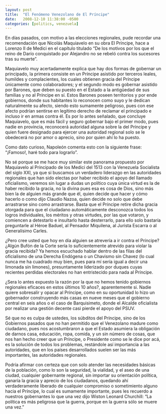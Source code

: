 ```yaml
---
layout: post
title:  "El Fenómeno Venezolano de El Príncipe"
date:   2008-12-10 11:38:00 -0500
categories: [politics, venezuela]
---
```


En días pasados, con motivo a las elecciones regionales, pude recordar una recomendación que Nicolás Maquiavelo en su obra El Príncipe, hace a Lorenzo II de Medici en el capítulo titulado “De los motivos por los que el reino de Darío conquistado por Alejandro no se rebeló contra los sucesores tras su muerte”.

Maquiavelo muy acertadamente explica que hay dos formas de gobernar un principado, la primera consiste en un Príncipe asistido por terceros leales, humildes y complacientes, los cuales obtienen gracia del Príncipe únicamente como colaboradores; y el segundo modo es gobernar asistido por Barones, que deben su puesto en el Estado a la antigüedad de sus familias y no al Príncipe en sí. Estos Barones poseen territorios y por ende gobiernos, donde sus habitantes lo reconocen como suyo y le dedican naturalmente su afecto, siendo esto sumamente peligroso, pues con ese afecto podrían sentirse en legítimo derecho de reclamar el principado e incluso ir en armas contra él. Es por lo antes señalado, que concluye Maquiavelo, que es más fácil y seguro gobernar bajo el primer modo, pues nadie en provincia, reconocerá autoridad alguna sobre la del Príncipe y quien fuere designado para ejercer una autoridad regional solo se le obedecerá no por amor o aprecio, sino por quien ahí lo ha puesto.

Como dato curioso, Napoleón comenta esto con la siguiente frase: “¡Famoso!, haré todo para lograrlo”.

No sé porque se me hace muy similar este panorama propuesto por Maquiavelo al Principado de los Medici del 1513 con la Venezuela Socialista del siglo XXI, ya que si buscamos un verdadero liderazgo en las autoridades regionales que han sido electas por haber recibido el apoyo del llamado oficialismo, veremos sin lugar a dudas un político cuya única virtud es la de haber recibido la gracia, no la divina pues esa es cosa de Dios, sino más bien la de alguien más grande que él, quien decide que hacer y cómo hacerlo o como dijo Claudio Nazoa, quien decide no solo que debe arrastrarse sino como arrastrarse. Basta que el Príncipe retire dicha gracia otorgada para que el ciudadano automáticamente desconozca todos los logros individuales, los méritos y otras virtudes, por las que votaron, y comiencen a detestarlo e insultarlo hasta desterrarlo, para ello solo bastaría preguntarle al Héroe Baduel, al Pensador Miquilena, al Jurista Escarra o al Generalísimo Carles.

¿Pero cree usted que hoy en día alguien se atrevería a ir contra el Príncipe? ¿Algún Bufón de la Corte sería lo suficientemente atrevido para violar la gracia recibida? Ya hemos escuchado hablar dentro de las filas del oficialismo de una Derecha Endógena o un Chavismo sin Chavez (lo cual nunca me ha cuadrado muy bien, pues para mí sería igual a decir una limonada sin limones), presuntamente liderizado por duques cuyas recientes perdidas electorales no han entristecido para nada al Príncipe.

¿Sera lo antes expuesto la razón por la que no hemos tenido gobiernos regionales eficaces en estos últimos 10 años?, aparentemente si. Nadie quiere sobresalir y opacar al Príncipe, como en su oportunidad lo hizo un gobernador construyendo más casas en nueve meses que el gobierno central en seis años o el caso de Barquisimeto, donde el Alcalde oficialista por realizar una gestión decente casi pierde el apoyo del PSUV.

Sé que no es culpa de ustedes, los súbditos del Príncipe, sino de los Gobiernos pasados que no han permitido que el Venezolano madure como ciudadano, pues nos acostumbraron a que el Estado asumiera la obligación de darnos casa, educación, ropa, comida, y un sin número de cosas, que nos han hecho creer que un Príncipe, o Presidente como se le dice por acá, es la solución de todos los problemas, restándole así importancia a las autoridades, que en los países desarrollados suelen ser las más importantes, las autoridades regionales.

Podría afirmar con certeza que con solo atender las necesidades básicas de la población, como lo son la seguridad, la vialidad, y el aseo de una ciudad, cualquier gobernante regional, sin importar su orientación política, ganaría la gracia y aprecio de los ciudadanos, quedando ahí verdaderamente liberado de cualquier compromiso o sometimiento alguno hacia el Príncipe, lo cual es sumamente importante, pues les recuerdo a nuestros gobernantes lo que una vez dijo Wiston Leonard Churchill: “La política es más peligrosa que la guerra, porque en la guerra sólo se muere una vez.”